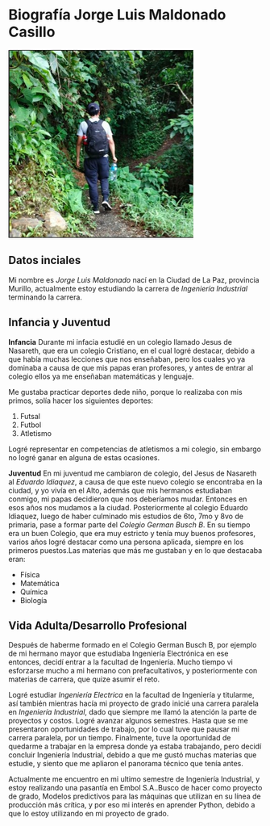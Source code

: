 # Biografía Jorge Luis Maldonado Casillo

![Jorge](./JORGE%20MALDONADO.jpg)

## Datos inciales
Mi nombre es *Jorge Luis Maldonado* nací en la Ciudad de La Paz, provincia Murillo, actualmente estoy estudiando la carrera de *Ingeniería Industrial* terminando la carrera.

## Infancia y Juventud
**Infancia**
Durante mi infacia estudié en un colegio llamado Jesus de Nasareth, que era un colegio Cristiano, en el cual logré destacar, debido a que había muchas lecciones que nos enseñaban, pero los cuales yo ya dominaba a causa de que mis papas eran profesores, y antes de entrar al colegio ellos ya me enseñaban matemáticas y lenguaje.

Me gustaba practicar deportes dede niño, porque lo realizaba con mis primos, solía hacer los siguientes deportes:   
1. Futsal
2. Futbol
3. Atletismo

Logré representar en competencias de atletismos a mi colegio, sin embargo no logré ganar en alguna de estas ocasiones.

**Juventud**
En mi juventud me cambiaron de colegio, del Jesus de Nasareth al *Eduardo Idiaquez*, a causa de que este nuevo colegio se encontraba en la ciudad, y yo vivía en el Alto, además que mis hermanos estudiaban conmigo, mi papas decidieron que nos deberíamos mudar. Entonces en esos años nos mudamos a la ciudad. 
Posteriormente al colegio Eduardo Idiaquez, luego de haber culminado mis estudios de 6to, 7mo y 8vo de primaria, pase a formar parte del *Colegio German Busch B*. En su tiempo era un buen Colegio, que era muy estricto y tenía muy buenos profesores, varios años logré destacar como una persona aplicada, siempre en los primeros puestos.Las materias que más me gustaban y en lo que destacaba eran:
- Física
- Matemática
- Química
- Biología

## Vida Adulta/Desarrollo Profesional
Después de haberme formado en el Colegio German Busch B, por ejemplo de mi hermano mayor que estudiaba Ingeniería Electrónica en ese entonces, decidí entrar a la facultad de Ingeniería. Mucho tiempo vi esforzarse mucho a mi hermano con prefacultativos, y posteriormente con materias de carrera, que quize asumir el reto. 


Logré estudiar *Ingeniería Electrica* en la facultad de Ingeniería y titularme, así también mientras hacía mi proyecto de grado inicié una carrera paralela en *Ingeniería Industrial*, dado que siempre me llamó la atención la parte de proyectos y costos. Logré avanzar algunos semestres. Hasta que se me presentaron oportunidades de trabajo, por lo cual tuve que pausar mi carrera paralela, por un tiempo. Finalmente, tuve la oportunidad de quedarme a trabajar en la empresa donde ya estaba trabajando, pero decidí concluir Ingeniería Industrial, debido a que me gustó muchas materias que estudie, y siento que me apliaron el panorama técnico que tenía antes.

Actualmente me encuentro en mi ultimo semestre de Ingeniería Industrial, y estoy realizando una pasantía en Embol S.A..Busco de hacer como proyecto de grado, Modelos predictivos para las máquinas que utilizan en su línea de producción más crítica, y por eso mi interés en aprender Python, debido a que lo estoy utilizando en mi proyecto de grado.





